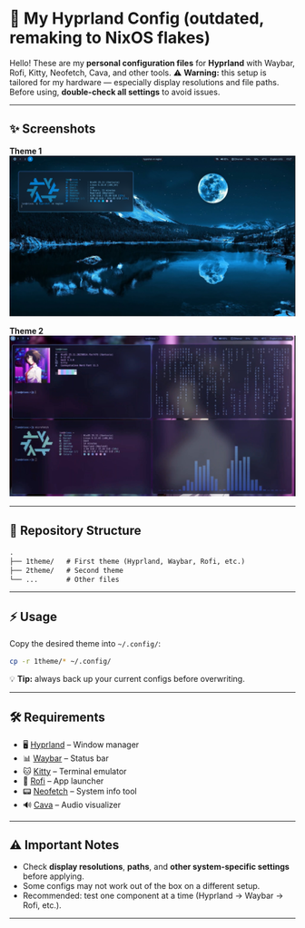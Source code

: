 # 🌌 My Hyprland Config (outdated, remaking to NixOS flakes)

Hello! These are my **personal configuration files** for **Hyprland** with Waybar, Rofi, Kitty, Neofetch, Cava, and other tools.
⚠️ **Warning:** this setup is tailored for my hardware — especially display resolutions and file paths.
Before using, **double-check all settings** to avoid issues.

---

## ✨ Screenshots

**Theme 1**
![Screenshot1](Screenshot1.png)

**Theme 2**
![Screenshot2](Screenshot2.jpg)

---

## 📁 Repository Structure

```
.
├── 1theme/   # First theme (Hyprland, Waybar, Rofi, etc.)
├── 2theme/   # Second theme
└── ...       # Other files
```

---

## ⚡ Usage

Copy the desired theme into `~/.config/`:

```bash
cp -r 1theme/* ~/.config/
```

💡 **Tip:** always back up your current configs before overwriting.

---

## 🛠 Requirements

* 🖥 [Hyprland](https://hyprland.org) – Window manager
* 📊 [Waybar](https://github.com/Alexays/Waybar) – Status bar
* 🐱 [Kitty](https://sw.kovidgoyal.net/kitty/) – Terminal emulator
* 🎨 [Rofi](https://github.com/davatorium/rofi) – App launcher
* 📟 [Neofetch](https://github.com/dylanaraps/neofetch) – System info tool
* 🔊 [Cava](https://github.com/karlstav/cava) – Audio visualizer

---

## ⚠ Important Notes

* Check **display resolutions**, **paths**, and **other system-specific settings** before applying.
* Some configs may not work out of the box on a different setup.
* Recommended: test one component at a time (Hyprland → Waybar → Rofi, etc.).

---
